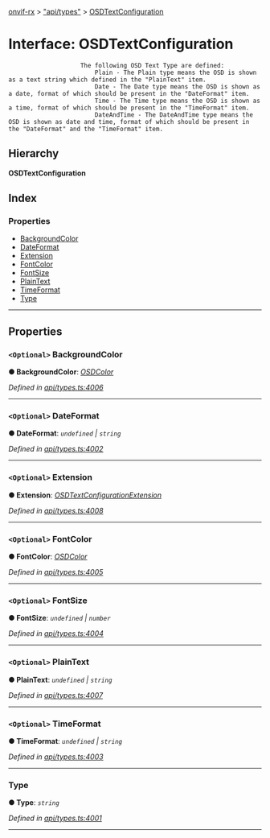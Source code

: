 [onvif-rx](../README.md) > ["api/types"](../modules/_api_types_.md) > [OSDTextConfiguration](../interfaces/_api_types_.osdtextconfiguration.md)

# Interface: OSDTextConfiguration

```
                    The following OSD Text Type are defined:
                        Plain - The Plain type means the OSD is shown as a text string which defined in the "PlainText" item.
                        Date - The Date type means the OSD is shown as a date, format of which should be present in the "DateFormat" item.
                        Time - The Time type means the OSD is shown as a time, format of which should be present in the "TimeFormat" item.
                        DateAndTime - The DateAndTime type means the OSD is shown as date and time, format of which should be present in the "DateFormat" and the "TimeFormat" item.
```

## Hierarchy

**OSDTextConfiguration**

## Index

### Properties

* [BackgroundColor](_api_types_.osdtextconfiguration.md#backgroundcolor)
* [DateFormat](_api_types_.osdtextconfiguration.md#dateformat)
* [Extension](_api_types_.osdtextconfiguration.md#extension)
* [FontColor](_api_types_.osdtextconfiguration.md#fontcolor)
* [FontSize](_api_types_.osdtextconfiguration.md#fontsize)
* [PlainText](_api_types_.osdtextconfiguration.md#plaintext)
* [TimeFormat](_api_types_.osdtextconfiguration.md#timeformat)
* [Type](_api_types_.osdtextconfiguration.md#type)

---

## Properties

<a id="backgroundcolor"></a>

### `<Optional>` BackgroundColor

**● BackgroundColor**: *[OSDColor](_api_types_.osdcolor.md)*

*Defined in [api/types.ts:4006](https://github.com/patrickmichalina/onvif-rx/blob/034e4d6/src/api/types.ts#L4006)*

___
<a id="dateformat"></a>

### `<Optional>` DateFormat

**● DateFormat**: *`undefined` \| `string`*

*Defined in [api/types.ts:4002](https://github.com/patrickmichalina/onvif-rx/blob/034e4d6/src/api/types.ts#L4002)*

___
<a id="extension"></a>

### `<Optional>` Extension

**● Extension**: *[OSDTextConfigurationExtension](_api_types_.osdtextconfigurationextension.md)*

*Defined in [api/types.ts:4008](https://github.com/patrickmichalina/onvif-rx/blob/034e4d6/src/api/types.ts#L4008)*

___
<a id="fontcolor"></a>

### `<Optional>` FontColor

**● FontColor**: *[OSDColor](_api_types_.osdcolor.md)*

*Defined in [api/types.ts:4005](https://github.com/patrickmichalina/onvif-rx/blob/034e4d6/src/api/types.ts#L4005)*

___
<a id="fontsize"></a>

### `<Optional>` FontSize

**● FontSize**: *`undefined` \| `number`*

*Defined in [api/types.ts:4004](https://github.com/patrickmichalina/onvif-rx/blob/034e4d6/src/api/types.ts#L4004)*

___
<a id="plaintext"></a>

### `<Optional>` PlainText

**● PlainText**: *`undefined` \| `string`*

*Defined in [api/types.ts:4007](https://github.com/patrickmichalina/onvif-rx/blob/034e4d6/src/api/types.ts#L4007)*

___
<a id="timeformat"></a>

### `<Optional>` TimeFormat

**● TimeFormat**: *`undefined` \| `string`*

*Defined in [api/types.ts:4003](https://github.com/patrickmichalina/onvif-rx/blob/034e4d6/src/api/types.ts#L4003)*

___
<a id="type"></a>

###  Type

**● Type**: *`string`*

*Defined in [api/types.ts:4001](https://github.com/patrickmichalina/onvif-rx/blob/034e4d6/src/api/types.ts#L4001)*

___

